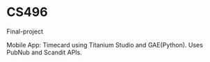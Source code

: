 # CS496
Final-project

Mobile App:  Timecard using Titanium Studio and GAE(Python).  Uses PubNub and Scandit APIs.